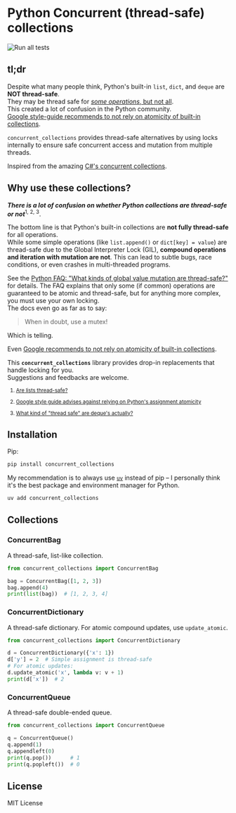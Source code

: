 # Python Concurrent (thread-safe) collections

![Run all tests](https://github.com/alelom/python-concurrentCollections/actions/workflows/run-all-tests.yml/badge.svg)

## tl;dr

Despite what many people think, Python's built-in `list`, `dict`, and `deque` are **NOT thread-safe**.  
They may be thread safe for [_some operations_, but not all](https://docs.python.org/3/faq/library.html#what-kinds-of-global-value-mutation-are-thread-safe).  
This created a lot of confusion in the Python community.  
[Google style-guide recommends to not rely on atomicity of built-in collections](https://github.com/google/styleguide/blob/91d6e367e384b0d8aaaf7ce95029514fcdf38651/pyguide.md#218-threading).

`concurrent_collections` provides thread-safe alternatives by using locks internally to ensure safe concurrent access and mutation from multiple threads.

Inspired from the amazing [C#'s concurrent collections](https://learn.microsoft.com/en-us/dotnet/api/system.collections.concurrent?view=net-9.0).

## Why use these collections?

**_There is a lot of confusion on whether Python collections are thread-safe or not_**<sup>1, 2, 3</sup>.

The bottom line is that Python's built-in collections are **not fully thread-safe** for all operations.  
While some simple operations (like `list.append()` or `dict[key] = value`) are thread-safe due to the Global Interpreter Lock (GIL), **compound operations and iteration with mutation are not**. This can lead to subtle bugs, race conditions, or even crashes in multi-threaded programs.

See the [Python FAQ: "What kinds of global value mutation are thread-safe?"](https://docs.python.org/3/faq/library.html#what-kinds-of-global-value-mutation-are-thread-safe) for details. The FAQ explains that only some (if common) operations are guaranteed to be atomic and thread-safe, but for anything more complex, you must use your own locking.  
The docs even go as far as to say:

> When in doubt, use a mutex!

Which is telling.

Even [Google recommends to not rely on atomicity of built-in collections](https://github.com/google/styleguide/blob/91d6e367e384b0d8aaaf7ce95029514fcdf38651/pyguide.md#218-threading).

This **`concurrent_collections`** library provides drop-in replacements that handle locking for you.  
Suggestions and feedbacks are welcome.

<sub>

1. [Are lists thread-safe?](https://stackoverflow.com/a/79645609/3873799)  

2. [Google style guide advises against relying on Python's assignment atomicity](https://stackoverflow.com/a/55279169/3873799)  

3. [What kind of "thread safe" are deque's actually?](https://groups.google.com/g/comp.lang.python/c/MAv5MVakB_4)  

</sub>

## Installation

Pip:

```bash
pip install concurrent_collections
```

My recommendation is to always use [`uv`](https://docs.astral.sh/uv/) instead of pip – I personally think it's the best package and environment manager for Python.

```bash
uv add concurrent_collections
```

## Collections

### ConcurrentBag

A thread-safe, list-like collection.

```python
from concurrent_collections import ConcurrentBag

bag = ConcurrentBag([1, 2, 3])
bag.append(4)
print(list(bag))  # [1, 2, 3, 4]
```

### ConcurrentDictionary

A thread-safe dictionary. For atomic compound updates, use `update_atomic`.

```python
from concurrent_collections import ConcurrentDictionary

d = ConcurrentDictionary({'x': 1})
d['y'] = 2  # Simple assignment is thread-safe
# For atomic updates:
d.update_atomic('x', lambda v: v + 1)
print(d['x'])  # 2
```

### ConcurrentQueue

A thread-safe double-ended queue.

```python
from concurrent_collections import ConcurrentQueue

q = ConcurrentQueue()
q.append(1)
q.appendleft(0)
print(q.pop())      # 1
print(q.popleft())  # 0
```

## License

MIT License
